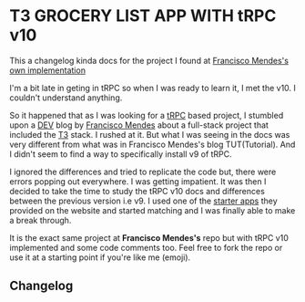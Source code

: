 # T3 GROCERY LIST APP WITH tRPC v10

This a changelog kinda docs for the project I found at [Francisco Mendes's own implementation](https://github.com/FranciscoMendes10866/next-tailwind-trpc-prisma)

I'm a bit late in geting in tRPC so when I was ready to learn it, I met the v10. I couldn't understand anything.

So it happened that as I was looking for a [tRPC](https://trpc.io/docs) based project, I stumbled upon a [DEV](https://dev.to/) blog by [Francisco Mendes](https://dev.to/franciscomendes10866/build-a-full-stack-app-with-nextjs-tailwind-trpc-and-prisma-orm-4ail) about a full-stack project that included the [T3](https://create.t3.gg/) stack. I rushed at it. But what I was seeing in the docs was very different from what was in Francisco Mendes's blog TUT(Tutorial). And I didn't seem to find a way to specifically install v9 of tRPC.

I ignored the differences and tried to replicate the code but, there were errors popping out everywhere. I was getting impatient. It was then I decided to take the time to study the tRPC v10 docs and differences between the previous version i.e v9. I used one of the [starter apps](https://github.com/trpc/examples-next-prisma-starter) they provided on the website and started matching and I was finally able to make a break through.

It is the exact same project at **Francisco Mendes's** repo but with tRPC v10 implemented and some code comments too. Feel free to fork the repo or use it at a starting point if you're like me (emoji).

## Changelog
